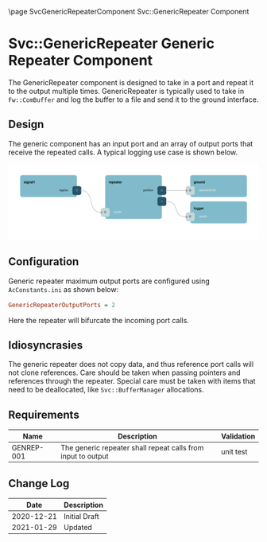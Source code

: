 \page SvcGenericRepeaterComponent Svc::GenericRepeater Component
# Svc::GenericRepeater Generic Repeater Component

The GenericRepeater component is designed to take in a port and repeat it to the output multiple times. GenericRepeater is
typically used to take in `Fw::ComBuffer` and log the buffer to a file and send it to the ground interface.

## Design

The generic component has an input port and an array of output ports that receive the repeated calls. A typical logging
use case is shown below.

![Generic Repeater](./img/repeater.png)

## Configuration

Generic repeater maximum output ports are configured using `AcConstants.ini` as shown below:

```ini
GenericRepeaterOutputPorts = 2
```

Here the repeater will bifurcate the incoming port calls.

## Idiosyncrasies 

The generic repeater does not copy data, and thus reference port calls will not clone references. Care should be taken
when passing pointers and references through the repeater. Special care must be taken with items that need to be
deallocated, like `Svc::BufferManager` allocations.


## Requirements

| Name | Description | Validation |
|---|---|---|
| GENREP-001 | The generic repeater shall repeat calls from input to output | unit test |

## Change Log

| Date | Description |
|---|---|
| 2020-12-21 | Initial Draft |
| 2021-01-29 | Updated |